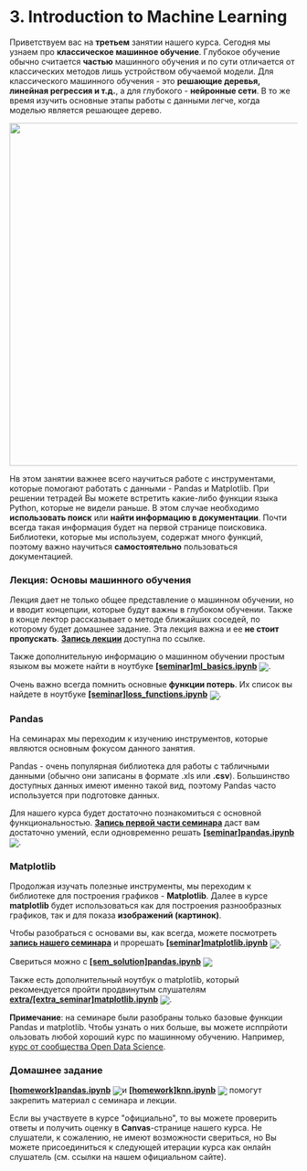 
# 3. Introduction to Machine Learning

Приветствуем вас на **третьем** занятии нашего курса. Сегодня мы узнаем про **классическое машинное обучение**. Глубокое обучение обычно считается **частью** машинного обучения и по сути отличается от классических методов лишь устройством  обучаемой модели. Для классического машинного обучения - это **решающие деревья, линейная регрессия и т.д.**, а для глубокого - **нейронные сети**. В то же время изучить основные этапы работы с данными легче, когда моделью является решающее дерево.

<p align=center>
  <img src="https://sun9-3.userapi.com/c830508/v830508404/1c016d/QaHblsjxJ7k.jpg" width=600>
</p>

Нв этом занятии важнее всего научиться работе с инструментами, которые помогают работать с данными - Pandas и Matplotlib.
При решении тетрадей Вы можете встретить какие-либо функции языка Python, которые не видели раньше. В этом случае необходимо **использовать поиск** или **найти информацию в документации**. Почти всегда такая информация будет на первой странице поисковика. Библиотеки, которые мы используем, содержат много функций, поэтому важно научиться **самостоятельно** пользоваться документацией.

### Лекция: Основы машинного обучения

Лекция дает не только общее представление о машинном обучении, но и вводит концепции, которые будут важны в глубоком обучении. Также в конце лектор рассказывает о методе ближайших соседей, по которому будет домашнее задание. Эта лекция важна и ее **не стоит пропускать**. [**Запись лекции**](https://www.youtube.com/watch?v=JSeo5mYmpuU) доступна по ссылке.

Также дополнительную информацию о машинном обучении простым языком вы можете найти в ноутбуке [**[seminar]ml_basics.ipynb**](./[seminar]ml_basics.ipynb) [<img src="https://colab.research.google.com/assets/colab-badge.svg" align="center">](https://colab.research.google.com/drive/1d95RI9ONwSc4ObiGSDw_euH8B2QuIoxu). 

Очень важно всегда помнить основные **функции потерь**. Их список вы найдете в ноутбуке [**[seminar]loss_functions.ipynb**](./[seminar]loss_functions.ipynb) [<img src="https://colab.research.google.com/assets/colab-badge.svg" align="center">](https://colab.research.google.com/drive/1SGulXic8nNjRZZdAzBX5yUQDMwglKOWF). 

### Pandas

На семинарах мы переходим к изучению инструментов, которые являются основным фокусом данного занятия. 

Pandas - очень популярная библиотека для работы с табличными данными (обычно они записаны в формате .xls или **.csv**). Большинство доступных данных имеют именно такой вид, поэтому Pandas часто используется при подготовке данных. 
	
Для нашего курса будет достаточно познакомиться с основной функциональностью. [**Запись первой части семинара**](https://www.youtube.com/watch?v=-MZgt5pTS4g) даст вам достаточно умений, если одновременно решать [**[seminar]pandas.ipynb**](./[seminar]pandas.ipynb) [<img src="https://colab.research.google.com/assets/colab-badge.svg" align="center">](https://colab.research.google.com/drive/1PsPo1BHd99evSphfE14FbgJWiAj5FU_k).

### Matplotlib

Продолжая изучать полезные инструменты, мы переходим к библиотеке для построения графиков - **Matplotlib**. Далее в курсе **matplotlib** будет использоваться как для построения разнообразных графиков, так и для показа **изображений (картинок)**.

Чтобы разобраться с основами вы, как всегда, можете посмотреть [**запись нашего семинара**](https://www.youtube.com/watch?v=-MZgt5pTS4g) и прорешать [**[seminar]matplotlib.ipynb**](./[seminar]matplotlib.ipynb) [<img src="https://colab.research.google.com/assets/colab-badge.svg" align="center">](https://colab.research.google.com/drive/1R0nKyoZ3ANd4vukogEqM3egPJpvnFq41). 

Cвериться можно с [**[sem_solution]pandas.ipynb**](./[sem_solution]pandas.ipynb) [<img src="https://colab.research.google.com/assets/colab-badge.svg" align="center">](https://colab.research.google.com/drive/1Y5jT0-LBISKJ1MbT_BhXjkKNaEpkgbc6)

Также есть дополнительный ноутбук о matplotlib, который рекомендуется пройти продвинутым слушателям [**extra/[extra_seminar]matplotlib.ipynb**](./extra/[extra_seminar]matplotlib.ipynb) [<img src="https://colab.research.google.com/assets/colab-badge.svg" align="center">](https://colab.research.google.com/drive/18eQf3-QF0p_LljHkxQfgO7Iz5YUREZHO).

**Примечание**: на семинаре были разобраны только базовые функции Pandas и matplotlib. Чтобы узнать о них больше, вы можете исппрйоти ользовать любой хороший курс по машинному обучению. Например, [курс от сообщества Open Data Science](https://habr.com/ru/company/ods/blog/322626/).

### Домашнее задание

[**[homework]pandas.ipynb**](./[homework]pandas.ipynb) [<img src="https://colab.research.google.com/assets/colab-badge.svg" align="center">](https://colab.research.google.com/drive/1aLOZ4Uw9geV-nn2p2qEPwzDcASV43W3W)и [**[homework]knn.ipynb**](./[homework]knn.ipynb) [<img src="https://colab.research.google.com/assets/colab-badge.svg" align="center">](https://colab.research.google.com/drive/1Zu4WVMiL-wS64c95bdQLNfcqMqFY8qSF) помогут закрепить материал с семинара и лекции. 

Если вы участвуете в курсе "официально", то вы можете проверить ответы и получить оценку в **Canvas**-странице нашего курса. Не слушатели, к сожалению, не имеют возможности свериться, но Вы можете присоединиться к следующей итерации курса как онлайн слушатель (см. ссылки на нашем официальном сайте).
